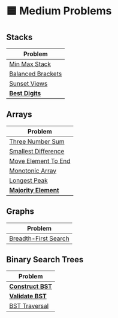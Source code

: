 # 🟦 Medium Problems

## Stacks

| Problem                                    |
| ------------------------------------------ |
| [Min Max Stack](./minMaxStack.py)          |
| [Balanced Brackets](./balancedBrackets.py) |
| [Sunset Views](./sunsetViews.py)           |
| **[Best Digits](./bestDigits.py)**         |

## Arrays

| Problem                                        |
| ---------------------------------------------- |
| [Three Number Sum](./threeNumberSum.py)        |
| [Smallest Difference](./smallestDifference.py) |
| [Move Element To End](./moveElementToEnd.py)   |
| [Monotonic Array](./isMonotonic.py)            |
| [Longest Peak](./longestPeak.py)               |
| **[Majority Element](./majorityElement.py)**   |

## Graphs

| Problem                                         |
| ----------------------------------------------- |
| [Breadth-First Search](./breadthFirstSearch.py) |

## Binary Search Trees

| Problem                                |
| -------------------------------------- |
| **[Construct BST](./constructBST.py)** |
| **[Validate BST](./validateBst.py)**   |
| [BST Traversal](./bstTraversal.py)     |
